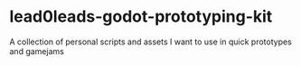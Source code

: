 # lead0leads-godot-prototyping-kit
 A collection of personal scripts and assets I want to use in quick prototypes and gamejams 
